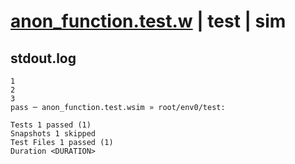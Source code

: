 # [anon_function.test.w](../../../../../tests/valid/anon_function.test.w) | test | sim

## stdout.log
```log
1
2
3
pass ─ anon_function.test.wsim » root/env0/test:

Tests 1 passed (1)
Snapshots 1 skipped
Test Files 1 passed (1)
Duration <DURATION>
```

